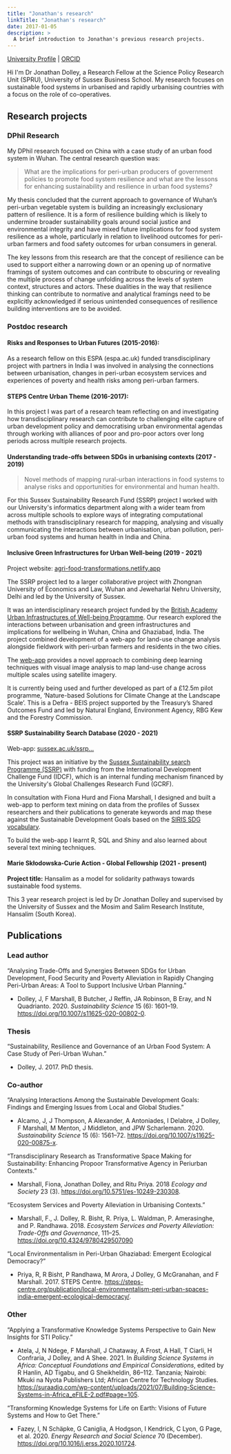 ```yaml
---
title: "Jonathan's research"
linkTitle: "Jonathan's research"
date: 2017-01-05
description: >
  A brief introduction to Jonathan's previous research projects.
---
```


[University Profile](https://profiles.sussex.ac.uk/p133363-jonathan-dolley) | [ORCID](https://orcid.org/my-orcid?orcid=0000-0001-6082-5053)

Hi I'm Dr Jonathan Dolley, a Research Fellow at the Science Policy Research Unit (SPRU), University of Sussex Business School. My research focuses on sustainable food systems in urbanised and rapidly urbanising countries with a focus on the role of co-operatives.

## Research projects

### DPhil Research

My DPhil research focused on China with a case study of an urban food system in Wuhan. The central research question was: 

> What are the implications for peri-urban producers of government policies to promote food system resilience and what are the lessons for enhancing sustainability and resilience in urban food systems?

My thesis concluded that the current approach to governance of Wuhan’s peri-urban vegetable system is building an increasingly exclusionary pattern of resilience. It is a form of resilience building which is likely to undermine broader sustainability goals around social justice and environmental integrity and have mixed future implications for food system resilience as a whole, particularly in relation to livelihood outcomes for peri-urban farmers and food safety outcomes for urban consumers in general.

The key lessons from this research are that the concept of resilience can be used to support either a narrowing down or an opening up of normative framings of system outcomes and can contribute to obscuring or revealing the multiple process of change unfolding across the levels of system context, structures and actors. These dualities in the way that resilience thinking can contribute to normative and analytical framings need to be explicitly acknowledged if serious unintended consequences of resilience building interventions are to be avoided.

### Postdoc research

#### Risks and Responses to Urban Futures (2015-2016):

As a research fellow on this ESPA (espa.ac.uk) funded transdisciplinary project with partners in India I was involved in analysing the connections between urbanisation, changes in peri-urban ecosystem services and experiences of poverty and health risks among peri-urban farmers.

#### STEPS Centre Urban Theme (2016-2017):

In this project I was part of a research team reflecting on and investigating how transdisciplinary research can contribute to challenging elite capture of urban development policy and democratising urban environmental agendas through working with alliances of poor and pro-poor actors over long periods across multiple research projects.

#### Understanding trade-offs between SDGs in urbanising contexts (2017 - 2019)

> Novel methods of mapping rural-urban interactions in food systems to analyse risks and opportunities for environmental and human health.

For this Sussex Sustainability Research Fund (SSRP) project I worked with our University's informatics department along with a wider team from across multiple schools to explore ways of integrating computational methods with transdisciplinary research for mapping, analysing and visually communicating the interactions between urbanisation, urban pollution, peri-urban food systems and human health in India and China.

#### Inclusive Green Infrastructures for Urban Well-being (2019 - 2021)

Project website: [agri-food-transformations.netlify.app](https://agri-food-transformations.netlify.app/)

The SSRP project led to a larger collaborative project with Zhongnan University of Economics and Law, Wuhan and Jeweharlal Nehru University, Delhi and led by the University of Sussex.

It was an interdisciplinary research project funded by the [British Academy Urban Infrastructures of Well-being Programme](https://www.thebritishacademy.ac.uk/programmes/urban-infrastructures-well-being/). Our research explored the interactions between urbanisation and green infrastructures and implications for wellbeing in Wuhan, China and Ghaziabad, India. The project combined development of a web-app for land-use change analysis alongside fieldwork with peri-urban farmers and residents in the two cities.

The [web-app](https://landscapes.wearepal.ai/) provides a novel approach to combining deep learning techniques with visual image analysis to map land-use change across multiple scales using satellite imagery.

It is currently being used and further developed as part of a £12.5m pilot programme, ‘Nature-based Solutions for Climate Change at the Landscape Scale’. This is a Defra - BEIS project supported by the Treasury’s Shared Outcomes Fund and led by Natural England, Environment Agency, RBG Kew and the Forestry Commission.

#### SSRP Sustainability Search Database (2020 - 2021)

Web-app: [sussex.ac.uk/ssrp...](https://www.sussex.ac.uk/research/centres/sussex-sustainability-research-programme/research-and-resources/mapping)

This project was an initiative by the [Sussex Sustainability search Programme (SSRP)](https://www.sussex.ac.uk/research/centres/sussex-sustainability-research-programme/) with funding from the International Development Challenge Fund (IDCF), which is an internal funding mechanism financed by the University's Global Challenges Research Fund (GCRF).

In consultation with Fiona Hurd and Fiona Marshall, I designed and built a web-app to perform text mining on data from the profiles of Sussex researchers and their publications to generate keywords and map these against the Sustainable Development Goals based on the [SIRIS SDG vocabulary](https://zenodo.org/record/4118028#.YZfcaL1ByrY).

To build the web-app I learnt R, SQL and Shiny and also learned about several text mining techniques.

#### Marie Skłodowska-Curie Action - Global Fellowship (2021 - present)

**Project title:** Hansalim as a model for solidarity pathways towards sustainable food systems.

This 3 year research project is led by Dr Jonathan Dolley and supervised by the University of Sussex and the Mosim and Salim Research Institute, Hansalim (South Korea).

## Publications

### Lead author

“Analysing Trade-Offs and Synergies Between SDGs for Urban Development, Food Security and Poverty Alleviation in Rapidly Changing Peri-Urban Areas: A Tool to Support Inclusive Urban Planning.”

- Dolley, J, F Marshall, B Butcher, J Reffin, JA Robinson, B Eray, and N Quadrianto. 2020. *Sustainability Science* 15 (6): 1601–19. <https://doi.org/10.1007/s11625-020-00802-0>.

### Thesis

“Sustainability, Resilience and Governance of an Urban Food System: A Case Study of Peri-Urban Wuhan.”

- Dolley, J. 2017.  PhD thesis. 

### Co-author

“Analysing Interactions Among the Sustainable Development Goals: Findings and Emerging Issues from Local and Global Studies.”

- Alcamo, J, J Thompson, A Alexander, A Antoniades, I Delabre, J Dolley, F Marshall, M Menton, J Middleton, and JPW Scharlemann. 2020. *Sustainability Science* 15 (6): 1561–72. <https://doi.org/10.1007/s11625-020-00875-x>.

“Transdisciplinary Research as Transformative Space Making for Sustainability: Enhancing Propoor Transformative Agency in Periurban Contexts.”

- Marshall, Fiona, Jonathan Dolley, and Ritu Priya. 2018 *Ecology and Society* 23 (3). <https://doi.org/10.5751/es-10249-230308>.

“Ecosystem Services and Poverty Alleviation in Urbanising Contexts.”

- Marshall, F., J. Dolley, R. Bisht, R. Priya, L. Waldman, P. Amerasinghe, and P. Randhawa. 2018. *Ecosystem Services and Poverty Alleviation: Trade-Offs and Governance*, 111–25. <https://doi.org/10.4324/9780429507090>

“Local Environmentalism in Peri-Urban Ghaziabad: Emergent Ecological Democracy?”

- Priya, R, R Bisht, P Randhawa, M Arora, J Dolley, G McGranahan, and F Marshall. 2017. STEPS Centre. <https://steps-centre.org/publication/local-environmentalism-peri-urban-spaces-india-emergent-ecological-democracy/>.

### Other

“Applying a Transformative Knowledge Systems Perspective to Gain New Insights for STI Policy.”

- Atela, J, N Ndege, F Marshall, J Chataway, A Frost, A Hall, T Ciarli, H Confraria, J Dolley, and A Shee. 2021. In *Building Science Systems in Africa: Conceptual Foundations and Empirical Considerations*, edited by R Hanlin, AD Tigabu, and G Sheikheldin, 86–112. Tanzania; Nairobi: Mkuki na Nyota Publishers Ltd; African Centre for Technology Studies. <https://suraadiq.com/wp-content/uploads/2021/07/Building-Science-Systems-in-Africa_eFILE-2.pdf#page=105>.

“Transforming Knowledge Systems for Life on Earth: Visions of Future Systems and How to Get There.”

- Fazey, I, N Schäpke, G Caniglia, A Hodgson, I Kendrick, C Lyon, G Page, et al. 2020. *Energy Research and Social Science* 70 (December). <https://doi.org/10.1016/j.erss.2020.101724>.

